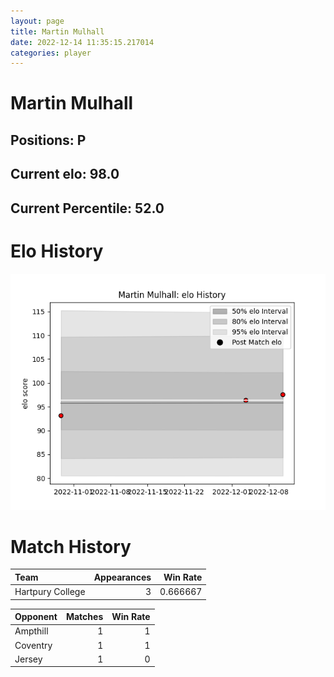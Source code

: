 ```yaml
---  
layout: page  
title: Martin Mulhall  
date: 2022-12-14 11:35:15.217014  
categories: player  
---
```

# Martin Mulhall

## Positions: P

## Current elo: 98.0

## Current Percentile: 52.0

# Elo History


![elo history](history_MartinMulhall.png)
# Match History


| Team             |   Appearances |   Win Rate |
|:-----------------|--------------:|-----------:|
| Hartpury College |             3 |   0.666667 |

| Opponent   |   Matches |   Win Rate |
|:-----------|----------:|-----------:|
| Ampthill   |         1 |          1 |
| Coventry   |         1 |          1 |
| Jersey     |         1 |          0 |